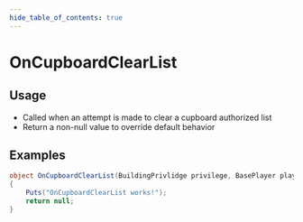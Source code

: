 ```yaml
---
hide_table_of_contents: true
---
```


# OnCupboardClearList

## Usage

* Called when an attempt is made to clear a cupboard authorized list
* Return a non-null value to override default behavior

## Examples

```csharp title=""
object OnCupboardClearList(BuildingPrivlidge privilege, BasePlayer player)
{
    Puts("OnCupboardClearList works!");
    return null;
}
```
